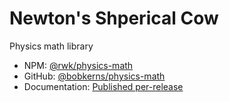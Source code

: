 # Newton's Shperical Cow

Physics math library

* NPM: [@rwk/physics-math](https://www.npmjs.com/package/@rwk/physics-math)
* GitHub: [@bobkerns/physics-math](https://github.com/bobkerns/physics-math)
* Documentation: [Published per-release](docs/index.html)
